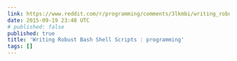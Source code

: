 ```yaml
---
link: https://www.reddit.com/r/programming/comments/3lkmbi/writing_robust_bash_shell_scripts/
date: 2015-09-19 23:48 UTC
# published: false
published: true
title: 'Writing Robust Bash Shell Scripts : programming'
tags: []
---
```




